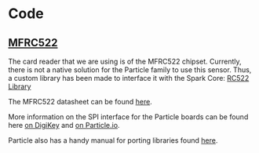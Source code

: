 # Code

## [MFRC522](/RC522)

The card reader that we are using is of the MFRC522 chipset. Currently, there is not a native solution for the Particle family to use this sensor. Thus, a custom library has been made to interface it with the Spark Core: [RC522 Library](https://github.com/pkourany/RC522_RFID)

The MFRC522 datasheet can be found [here](https://pdf1.alldatasheet.com/datasheet-pdf/view/227840/NXP/RC522.html).

More information on the SPI interface for the Particle boards can be found here [on DigiKey](https://www.digikey.com/en/maker/blogs/2019/how-to-use-spi-on-the-particle-photon) and [on Particle.io](https://docs.particle.io/reference/device-os/api/spi/spi/).

Particle also has a handy manual for porting libraries found [here](https://docs.particle.io/firmware/best-practices/libraries/).

## 

